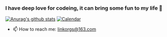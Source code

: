 ### I have deep love for codeing, it can bring some fun to my life 👋

[![Anurag's github stats](https://github-readme-stats.vercel.app/api?username=Linkontoask&show_icons=true)](https://github.com/Linkontoask)
[![Calendar](http://120.79.218.70:16384/calendar?title=%E5%98%BF%E5%98%BF%EF%BC%8C%E6%88%91%E5%92%8Chq%E7%9A%84%E7%BA%AA%E5%BF%B5%E6%97%A5&date=2018-1-9&w=495&h=400)](https://github.com/Linkontoask/quick-elves)

- 📫 How to reach me: linkorgs@163.com
